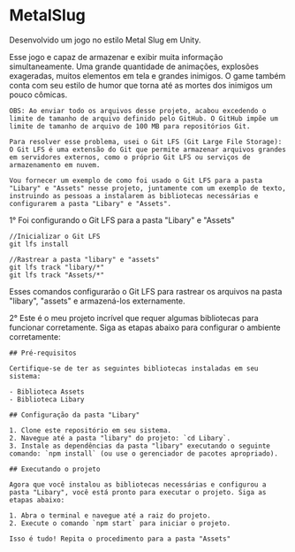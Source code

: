 # MetalSlug
Desenvolvido um jogo no estilo Metal Slug em Unity.

Esse jogo e capaz de armazenar e exibir muita informação simultaneamente. Uma grande quantidade de animações, explosões exageradas, muitos elementos em tela e grandes inimigos. O game também conta com seu estilo de humor que torna até as mortes dos inimigos um pouco cômicas.

    OBS: Ao enviar todo os arquivos desse projeto, acabou excedendo o limite de tamanho de arquivo definido pelo GitHub. O GitHub impõe um limite de tamanho de arquivo de 100 MB para repositórios Git.

    Para resolver esse problema, usei o Git LFS (Git Large File Storage): O Git LFS é uma extensão do Git que permite armazenar arquivos grandes em servidores externos, como o próprio Git LFS ou serviços de armazenamento em nuvem. 

    Vou fornecer um exemplo de como foi usado o Git LFS para a pasta "Libary" e "Assets" nesse projeto, juntamente com um exemplo de texto, instruindo as pessoas a instalarem as bibliotecas necessárias e configurarem a pasta "Libary" e "Assets".

1° Foi configurando o Git LFS para a pasta "Libary" e "Assets"

    //Inicializar o Git LFS
    git lfs install

    //Rastrear a pasta "libary" e "assets"
    git lfs track "libary/*"
    git lfs track "Assets/*"
    
Esses comandos configurarão o Git LFS para rastrear os arquivos na pasta "libary", "assets" e armazená-los externamente.

2° Este é o meu projeto incrível que requer algumas bibliotecas para funcionar corretamente. Siga as etapas abaixo para configurar o ambiente corretamente: 

    ## Pré-requisitos

    Certifique-se de ter as seguintes bibliotecas instaladas em seu sistema:

    - Biblioteca Assets
    - Biblioteca Libary

    ## Configuração da pasta "Libary"

    1. Clone este repositório em seu sistema.
    2. Navegue até a pasta "libary" do projeto: `cd Libary`.
    3. Instale as dependências da pasta "libary" executando o seguinte comando: `npm install` (ou use o gerenciador de pacotes apropriado).

    ## Executando o projeto

    Agora que você instalou as bibliotecas necessárias e configurou a pasta "Libary", você está pronto para executar o projeto. Siga as etapas abaixo:

    1. Abra o terminal e navegue até a raiz do projeto.
    2. Execute o comando `npm start` para iniciar o projeto.

    Isso é tudo! Repita o procedimento para a pasta "Assets"
    
    



